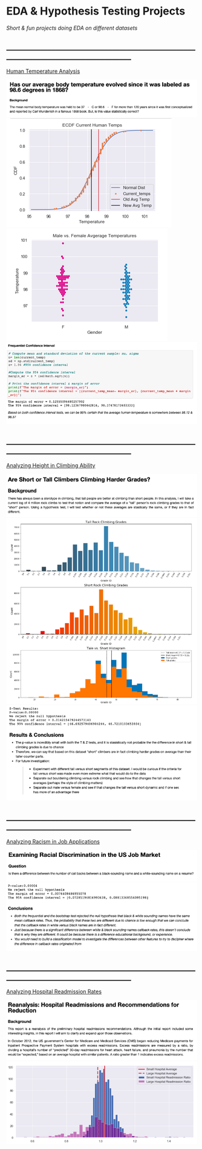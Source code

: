 # EDA & Hypothesis Testing Projects
*Short &amp; fun projects doing EDA on different datasets*


## ___________________________________________________________________________________

[Human Temperature Analysis](https://github.com/Colley-K/eda_projects/blob/master/EDA_avg_human_temp.ipynb)

![cover_photo](./README/temps_intro.png)
![cover_photo](./README/temps_chart.png)![cover_photo](./README/temps_diffmf2.png)
![cover_photo](./README/temps_final.png)
## ___________________________________________________________________________________

[Analyzing Height in Climbing Ability](https://github.com/Colley-K/eda_projects/blob/master/are_taller_people_climbing_harder_grades%3F.ipynb)

![cover_photo](./README/t_s_intro.png)
![cover_photo](./README/t_s_graph.png)
![cover_photo](./README/t_s_conc.png)
## ___________________________________________________________________________________

[Analyzing Racism in Job Applications](https://github.com/Colley-K/eda_projects/blob/master/EDA_racism_in_job_searches.ipynb)

![cover_photo](./README/r-intro.png)
![cover_photo](./README/r-final.png)

## ___________________________________________________________________________________

[Analyzing Hospital Readmission Rates](https://github.com/Colley-K/eda_projects/blob/master/hospital_readmit_reanalysis.ipynb)

![cover_photo](./README/hosp_intro.png)
![cover_photo](./README/hosp_graph.png)


